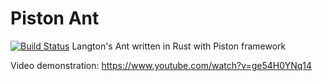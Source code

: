 # Piston Ant
[![Build Status](https://travis-ci.org/JosefKuchar/piston_ant.svg?branch=master)](https://travis-ci.org/JosefKuchar/piston_ant)
Langton's Ant written in Rust with Piston framework

Video demonstration: https://www.youtube.com/watch?v=ge54H0YNq14
